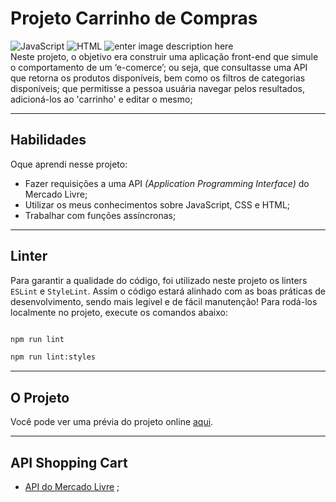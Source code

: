 # Projeto Carrinho de Compras
![JavaScript](https://img.shields.io/badge/JavaScript-F7DF1E?style=for-the-badge&logo=javascript&logoColor=black) ![HTML](https://img.shields.io/badge/HTML5-E34F26?style=for-the-badge&logo=html5&logoColor=white) ![enter image description here](https://img.shields.io/badge/CSS3-1572B6?style=for-the-badge&logo=css3&logoColor=white)
<br>
  Neste projeto, o objetivo era construir uma aplicação front-end que simule o comportamento de um ‘e-comerce’; ou seja, que consultasse uma API que retorna os produtos disponíveis, bem como os filtros de categorias disponíveis; que permitisse a pessoa usuária navegar pelos resultados, adicioná-los ao 'carrinho' e editar o mesmo;

---

## Habilidades
Oque aprendi nesse projeto:

- Fazer requisições a uma API *(Application Programming Interface)* do Mercado Livre;
- Utilizar os meus conhecimentos sobre JavaScript, CSS e HTML;
- Trabalhar com funções assíncronas;

---

## Linter

Para garantir a qualidade do código, foi utilizado neste projeto os linters `ESLint` e `StyleLint`.
Assim o código estará alinhado com as boas práticas de desenvolvimento, sendo mais legível
e de fácil manutenção! Para rodá-los localmente no projeto, execute os comandos abaixo:  

```bash

npm run lint

npm run lint:styles

```

---

## O Projeto

Você pode ver uma prévia do projeto online [aqui](https://lucash-paz.github.io/shopping-cart).

---

## API Shopping Cart
 

- [API do Mercado Livre](https://developers.mercadolivre.com.br/pt_br/itens-e-buscas) ;
